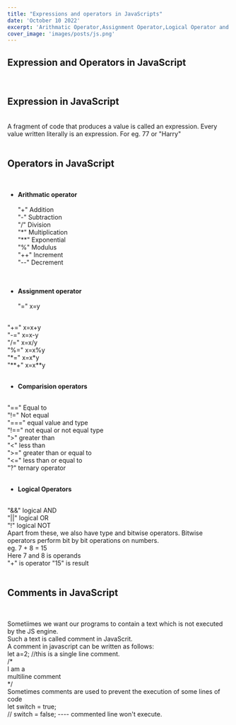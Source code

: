 ```yaml
---
title: "Expressions and operators in JavaScripts"
date: 'October 10 2022'
excerpt: 'Arithmatic Operator,Assignment Operator,Logical Operator and comments'
cover_image: 'images/posts/js.png'
---
```

## **Expression and Operators in JavaScript**  
<br> 

## Expression in JavaScript
<br>
A fragment of code that produces a value is called an expression. Every value written literally is an expression. For eg. 77 or "Harry"

<br>
<br>

## Operators in JavaScript
<br>

- **Arithmatic operator**
<br><br>
"+"  Addition <br>
"-"  Subtraction <br>
"/"  Division <br>
"*"  Multiplication <br>
"**" Exponential <br>
"%"  Modulus <br>
"++" Increment <br>
"--" Decrement <br>
<br><br>

- **Assignment operator**
<br><br>
"=" x=y
<br>
"+=" x=x+y
<br>
"-=" x=x-y
<br>
"/=" x=x/y
<br>
"%=" x=x%y
<br>
"*=" x=x*y
<br>
"**+" x=x**y
<br><br>

- **Comparision operators**
<br>
"==" Equal to 
<br>
"!=" Not equal
<br>
"===" equal value and type 
<br>
"!==" not equal or not equal type
<br>
">"  greater than 
<br>
"<" less than
 <br>
">=" greater than or equal to 
<br>
"<=" less than or equal to 
<br>
"?" ternary operator
<br><br>

- **Logical Operators**
<br>
"&&" logical AND
<br>
"||" logical OR
<br>
"!" logical NOT
<br>
Apart from these, we also have type and bitwise operators. Bitwise operators perform bit by bit operations on numbers. 
<br>
   eg.     7 + 8 = 15 
   <br> Here 7 and 8 is operands 
   <br> "+" is operator "15" is result
<br><br>

## Comments in JavaScript
<br>

Sometiimes we want our programs to contain a text which is not executed by the JS engine. <br>
Such a text is called comment in JavaScrit. <br>
A comment in javascript can be written as follows: <br>
let a=2; //this is a single line comment.
<br>
/*<br>
I am a <br>
multiline comment<br>
*/ 
<br>
Sometimes comments are used to prevent the execution of some lines of code <br>
let switch = true;
<br>
// switch = false; ---- commented line won't execute.
<br><br>